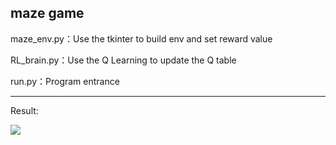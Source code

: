 ## maze game 

maze_env.py：Use the tkinter to build env and set reward value

RL_brain.py：Use the Q Learning to update the Q table

run.py：Program entrance

***
Result:

![](https://tva1.sinaimg.cn/large/008eGmZEgy1gn82unowgbj303y04iaa4.jpg)
